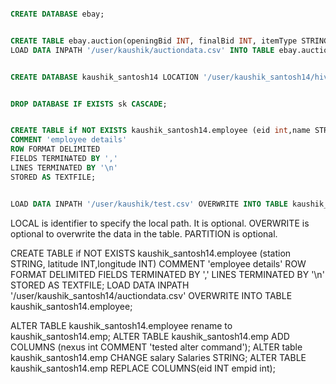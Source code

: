 ```sql

CREATE DATABASE ebay;
```
```sql

CREATE TABLE ebay.auction(openingBid INT, finalBid INT, itemType STRING, days INT);
LOAD DATA INPATH '/user/kaushik/auctiondata.csv' INTO TABLE ebay.auction;
```
```sql

CREATE DATABASE kaushik_santosh14 LOCATION '/user/kaushik_santosh14/hive/kaushik_santosh';
```
```sql

DROP DATABASE IF EXISTS sk CASCADE;
```
```sql

CREATE TABLE if NOT EXISTS kaushik_santosh14.employee (eid int,name STRING, salary INT, destination STRING)
COMMENT 'employee details'
ROW FORMAT DELIMITED
FIELDS TERMINATED BY ','
LINES TERMINATED BY '\n'
STORED AS TEXTFILE;
```
```sql

LOAD DATA INPATH '/user/kaushik/test.csv' OVERWRITE INTO TABLE kaushik_santosh14.employee;
```

LOCAL is identifier to specify the local path. It is optional.
OVERWRITE is optional to overwrite the data in the table.
PARTITION is optional.


CREATE TABLE if NOT EXISTS kaushik_santosh14.employee (station STRING, latitude INT,longitude INT)
COMMENT 'employee details'
ROW FORMAT DELIMITED
FIELDS TERMINATED BY ','
LINES TERMINATED BY '\n'
STORED AS TEXTFILE;
LOAD DATA INPATH '/user/kaushik_santosh14/auctiondata.csv' OVERWRITE INTO TABLE kaushik_santosh14.employee;


ALTER TABLE kaushik_santosh14.employee rename to kaushik_santosh14.emp;
ALTER TABLE kaushik_santosh14.emp ADD COLUMNS (nexus int COMMENT 'tested alter command'); 
ALTER table kaushik_santosh14.emp CHANGE salary Salaries STRING;
ALTER TABLE kaushik_santosh14.emp REPLACE COLUMNS(eid INT empid int);


